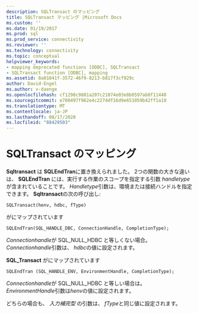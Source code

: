 ```yaml
---
description: SQLTransact のマッピング
title: SQLTransact マッピング |Microsoft Docs
ms.custom: ''
ms.date: 01/19/2017
ms.prod: sql
ms.prod_service: connectivity
ms.reviewer: ''
ms.technology: connectivity
ms.topic: conceptual
helpviewer_keywords:
- mapping deprecated functions [ODBC], SQLTransact
- SQLTransact function [ODBC], mapping
ms.assetid: 8a01041f-3572-46f9-8213-b817f3cf929c
author: David-Engel
ms.author: v-daenge
ms.openlocfilehash: cf1298c9881a207c21074e03e8b0597ab8f11448
ms.sourcegitcommit: e700497f962e4c2274df16d9e651059b42ff1a10
ms.translationtype: MT
ms.contentlocale: ja-JP
ms.lasthandoff: 08/17/2020
ms.locfileid: "88429503"
---
```

# <a name="sqltransact-mapping"></a>SQLTransact のマッピング
**Sqltransact** は **SQLEndTran**に置き換えられました。 2つの関数の大きな違いは、 **SQLEndTran** には、実行する作業のスコープを指定する引数 *handletype*が含まれていることです。 *Handletype*引数は、環境または接続ハンドルを指定できます。 **Sqltransact**の次の呼び出し:  
  
```  
SQLTransact(henv, hdbc, fType)  
```  
  
 がにマップされています  
  
```  
SQLEndTran(SQL_HANDLE_DBC, ConnectionHandle, CompletionType);  
```  
  
 *Connectionhandle*が SQL_NULL_HDBC と等しくない場合。 *Connectionhandle*引数は、 *hdbc*の値に設定されます。  
  
 **SQL_Transact** がにマップされています  
  
```  
SQLEndTran (SQL_HANDLE_ENV, EnvironmentHandle, CompletionType);  
```  
  
 *Connectionhandle*が SQL_NULL_HDBC と等しい場合は。 *EnvironmentHandle*引数は*henv*の値に設定されます。  
  
 どちらの場合も、 *入力補完型* の引数は、 *fType*と同じ値に設定されます。
